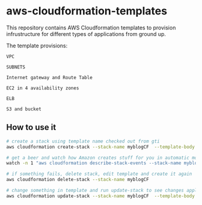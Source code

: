 # aws-cloudformation-templates

This repository contains AWS Cloudformation templates to provision infrustructure for different types of applications from ground up.

The template provisions:

	VPC

	SUBNETS

	Internet gateway and Route Table

	EC2 in 4 availability zones

	ELB

	S3 and bucket


## How to use it

```bash
# create a stack using template name checked out from gti
aws cloudformation create-stack --stack-name myblogCF  --template-body file://website-vpc-infra.template

# get a beer and watch how Amazon creates stuff for you in automatic mode
watch -n 1 "aws cloudformation describe-stack-events --stack-name myblogCF  | jq -r '.StackEvents[] | [.ResourceStatus, .ResourceStatusReason, .ResourceType] | @tsv'"

# if something fails, delete stack, edit template and create it again
aws cloudformation delete-stack --stack-name myblogCF

# change something in template and run update-stack to see changes applied
aws cloudformation update-stack --stack-name myblogCF  --template-body file://website-vpc-infra.template


```
